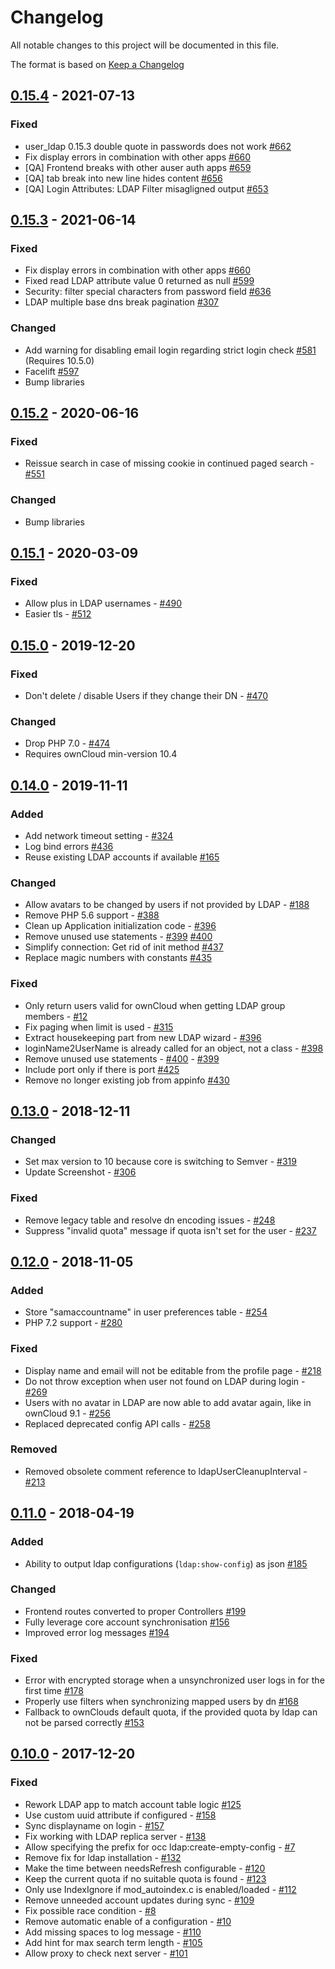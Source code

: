 # Changelog
All notable changes to this project will be documented in this file.

The format is based on [Keep a Changelog](http://keepachangelog.com/en/1.0.0/)


## [0.15.4] - 2021-07-13

### Fixed
- user_ldap 0.15.3 double quote in passwords does not work [#662](https://github.com/owncloud/user_ldap/issues/662)
- Fix display errors in combination with other apps [#660](https://github.com/owncloud/user_ldap/issues/660)
- [QA] Frontend breaks with other auser auth apps [#659](https://github.com/owncloud/user_ldap/issues/659)
- [QA] tab break into new line hides content [#656](https://github.com/owncloud/user_ldap/issues/656)
- [QA] Login Attributes: LDAP Filter misagligned output [#653](https://github.com/owncloud/user_ldap/issues/653)

## [0.15.3] - 2021-06-14

### Fixed
- Fix display errors in combination with other apps [#660](https://github.com/owncloud/user_ldap/issues/660)
- Fixed read LDAP attribute value 0 returned as null [#599](https://github.com/owncloud/user_ldap/issues/599)
- Security: filter special characters from password field [#636](https://github.com/owncloud/user_ldap/issues/636)
- LDAP multiple base dns break pagination [#307](https://github.com/owncloud/user_ldap/issues/307)

### Changed
- Add warning for disabling email login regarding strict login check [#581](https://github.com/owncloud/user_ldap/issues/581) (Requires 10.5.0)
- Facelift [#597](https://github.com/owncloud/user_ldap/issues/597)
- Bump libraries



## [0.15.2] - 2020-06-16

### Fixed
- Reissue search in case of missing cookie in continued paged search - [#551](https://github.com/owncloud/user_ldap/issues/551)

### Changed
- Bump libraries

## [0.15.1] - 2020-03-09

### Fixed

- Allow plus in LDAP usernames - [#490](https://github.com/owncloud/user_ldap/issues/490)
- Easier tls - [#512](https://github.com/owncloud/user_ldap/issues/512)

## [0.15.0] - 2019-12-20

### Fixed

- Don't delete / disable Users if they change their DN - [#470](https://github.com/owncloud/user_ldap/issues/470)

### Changed

- Drop PHP 7.0 - [#474](https://github.com/owncloud/user_ldap/issues/474)
- Requires ownCloud min-version 10.4

## [0.14.0] - 2019-11-11

### Added

- Add network timeout setting - [#324](https://github.com/owncloud/user_ldap/issues/324)
- Log bind errors [#436](https://github.com/owncloud/user_ldap/pull/436)
- Reuse existing LDAP accounts if available [#165](https://github.com/owncloud/user_ldap/pull/165)

### Changed

- Allow avatars to be changed by users if not provided by LDAP - [#188](https://github.com/owncloud/user_ldap/issues/188)
- Remove PHP 5.6 support - [#388](https://github.com/owncloud/user_ldap/issues/388)
- Clean up Application initialization code - [#396](https://github.com/owncloud/user_ldap/issues/396)
- Remove unused use statements - [#399](https://github.com/owncloud/user_ldap/issues/399) [#400](https://github.com/owncloud/user_ldap/issues/400)
- Simplify connection: Get rid of init method [#437](https://github.com/owncloud/user_ldap/pull/437)
- Replace magic numbers with constants [#435](https://github.com/owncloud/user_ldap/pull/435)

### Fixed

- Only return users valid for ownCloud when getting LDAP group members - [#12](https://github.com/owncloud/user_ldap/issues/12)
- Fix paging when limit is used - [#315](https://github.com/owncloud/user_ldap/issues/315)
- Extract housekeeping part from new LDAP wizard - [#396](https://github.com/owncloud/user_ldap/pull/396)
- loginName2UserName is already called for an object, not a class - [#398](https://github.com/owncloud/user_ldap/pull/398)
- Remove unused use statements - [#400](https://github.com/owncloud/user_ldap/pull/400) - [#399](https://github.com/owncloud/user_ldap/pull/399)
- Include port only if there is port [#425](https://github.com/owncloud/user_ldap/pull/425)
- Remove no longer existing job from appinfo [#430](https://github.com/owncloud/user_ldap/pull/430)


## [0.13.0] - 2018-12-11

### Changed

- Set max version to 10 because core is switching to Semver - [#319](https://github.com/owncloud/user_ldap/issues/319)
- Update Screenshot - [#306](https://github.com/owncloud/user_ldap/issues/306)

### Fixed

- Remove legacy table and resolve dn encoding issues - [#248](https://github.com/owncloud/user_ldap/issues/248)
- Suppress "invalid quota" message if quota isn't set for the user - [#237](https://github.com/owncloud/user_ldap/issues/237)


## [0.12.0] - 2018-11-05

### Added

- Store "samaccountname" in user preferences table - [#254](https://github.com/owncloud/user_ldap/issues/254)
- PHP 7.2 support - [#280](https://github.com/owncloud/user_ldap/issues/280)

### Fixed

- Display name and email will not be editable from the profile page - [#218](https://github.com/owncloud/user_ldap/issues/218)
- Do not throw exception when user not found on LDAP during login - [#269](https://github.com/owncloud/user_ldap/issues/269)
- Users with no avatar in LDAP are now able to add avatar again, like in ownCloud 9.1 - [#256](https://github.com/owncloud/user_ldap/pull/256)
- Replaced deprecated config API calls - [#258](https://github.com/owncloud/user_ldap/pull/258)

### Removed

- Removed obsolete comment reference to ldapUserCleanupInterval - [#213](https://github.com/owncloud/user_ldap/issues/213)

## [0.11.0] - 2018-04-19

### Added

- Ability to output ldap configurations (`ldap:show-config`) as json [#185](https://github.com/owncloud/user_ldap/pull/185)

### Changed

- Frontend routes converted to proper Controllers [#199](https://github.com/owncloud/user_ldap/pull/199)
- Fully leverage core account synchronisation [#156](https://github.com/owncloud/user_ldap/pull/156)
- Improved error log messages [#194](https://github.com/owncloud/user_ldap/pull/194)

### Fixed

- Error with encrypted storage when a unsynchronized user logs in for the first time [#178](https://github.com/owncloud/user_ldap/pull/178)
- Properly use filters when synchronizing mapped users by dn [#168](https://github.com/owncloud/user_ldap/pull/168)
- Fallback to ownClouds default quota, if the provided quota by ldap can not be parsed correctly [#153](https://github.com/owncloud/user_ldap/issues/153)

## [0.10.0] - 2017-12-20

### Fixed

- Rework LDAP app to match account table logic [#125](https://github.com/owncloud/user_ldap/issues/125)
- Use custom uuid attribute if configured - [#158](https://github.com/owncloud/user_ldap/issues/158)
- Sync displayname on login - [#157](https://github.com/owncloud/user_ldap/issues/157)
- Fix working with LDAP replica server - [#138](https://github.com/owncloud/user_ldap/issues/138)
- Allow specifying the prefix for occ ldap:create-empty-config - [#7](https://github.com/owncloud/user_ldap/issues/7)
- Remove fix for ldap installation - [#132](https://github.com/owncloud/user_ldap/issues/132)
- Make the time between needsRefresh configurable - [#120](https://github.com/owncloud/user_ldap/issues/120)
- Keep the current quota if no suitable quota is found - [#123](https://github.com/owncloud/user_ldap/issues/123)
- Only use IndexIgnore if mod_autoindex.c is enabled/loaded - [#112](https://github.com/owncloud/user_ldap/issues/112)
- Remove unneeded account updates during sync - [#109](https://github.com/owncloud/user_ldap/issues/109)
- Fix possible race condition - [#8](https://github.com/owncloud/user_ldap/issues/8)
- Remove automatic enable of a configuration - [#10](https://github.com/owncloud/user_ldap/issues/10)
- Add missing spaces to log message - [#110](https://github.com/owncloud/user_ldap/issues/110)
- Add hint for max search term length - [#105](https://github.com/owncloud/user_ldap/issues/105)
- Allow proxy to check next server - [#101](https://github.com/owncloud/user_ldap/issues/101)


[Unreleased]: https://github.com/owncloud/user_ldap/compare/v0.15.4...master
[0.15.4]: https://github.com/owncloud/user_ldap/compare/v0.15.3...v0.15.4
[0.15.3]: https://github.com/owncloud/user_ldap/compare/v0.15.2...v0.15.3
[0.15.2]: https://github.com/owncloud/user_ldap/compare/v0.15.1...v0.15.2
[0.15.1]: https://github.com/owncloud/user_ldap/compare/v0.15.0...v0.15.1
[0.15.0]: https://github.com/owncloud/user_ldap/compare/v0.14.0...v0.15.0
[0.14.0]: https://github.com/owncloud/user_ldap/compare/v0.13.0...v0.14.0
[0.13.0]: https://github.com/owncloud/user_ldap/compare/v0.12.0...v0.13.0
[0.12.0]: https://github.com/owncloud/user_ldap/compare/v0.11.0...v0.12.0
[0.11.0]: https://github.com/owncloud/user_ldap/compare/v0.10.0...v0.11.0
[0.10.0]: https://github.com/owncloud/user_ldap/compare/0.9.1...v0.10.0
